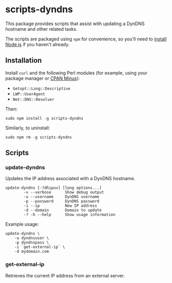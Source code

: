 # scripts-dyndns

This package provides scripts that assist with updating a DynDNS hostname and
other related tasks.

The scripts are packaged using `npm` for convenience, so you'll need to
[install Node.js](https://github.com/joyent/node/wiki/Installation)
if you haven't already.

## Installation

Install `curl` and the following Perl modules (for example, using your package
manager or
[CPAN Minus](https://github.com/miyagawa/cpanminus)):

- `Getopt::Long::Descriptive`
- `LWP::UserAgent`
- `Net::DNS::Resolver`

Then:

    sudo npm install -g scripts-dyndns

Similarly, to uninstall:

    sudo npm rm -g scripts-dyndns

## Scripts

### update-dyndns

Updates the IP address associated with a DynDNS hostname.

```
update-dyndns [-?dhipuv] [long options...]
        -v --verbose      Show debug output
        -u --username     DynDNS username
        -p --password     DynDNS password
        -i --ip           New IP address
        -d --domain       Domain to update
        -? -h --help      Show usage information
```

Example usage:

```
update-dyndns \
    -u dyndnsuser \
    -p dyndnspass \
    -i `get-external-ip` \
    -d mydomain.com
```

### get-external-ip

Retrieves the current IP address from an external server.
